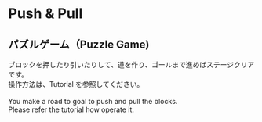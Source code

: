 # Push & Pull
## パズルゲーム（Puzzle Game)
ブロックを押したり引いたりして、道を作り、ゴールまで進めばステージクリアです。</br>
操作方法は、Tutorial を参照してください。</br>
</br>
You make a road to goal to push and pull the blocks.</br>
Please refer the tutorial how operate it.
